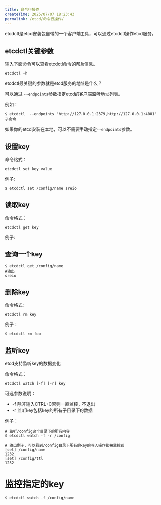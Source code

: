 ```yaml
---
title: 命令行操作
createTime: 2025/07/07 18:23:43
permalink: /etcd/命令行操作/
---
```

etcdctl是etcd安装包自带的一个客户端工具，可以通过etcdctl操作etcd服务。

## etcdctl关键参数
输入下面命令可以查看etcdctl命令的帮助信息。
```shell
etcdctl -h
```
etcdctl最关键的参数就是etcd服务的地址是什么？

可以通过 `--endpoints`参数指定etcd的客户端监听地址列表。

例如：
```shell
$ etcdctl  --endpoints "http://127.0.0.1:2379,http://127.0.0.1:4001" 子命令
```

如果你的etcd安装在本地，可以不需要手动指定`--endpoints`参数。

## 设置key
命令格式：
```shell
etcdctl set key value
```
例子:
```shell
$ etcdctl set /config/name sreio
```

## 读取key
命令格式：
```shell
etcdctl get key 
```
例子:

## 查询一个key
```shell
$ etcdctl get /config/name
#输出
sreio
```

## 删除key
命令格式:

```shell
etcdctl rm key
```

例子：
```shell
$ etcdctl rm foo
```

## 监听key
etcd支持监听key的数据变化

命令格式：
```shell
etcdctl watch [-f] [-r] key

```
可选参数说明：

- -f 除非输入CTRL+C否则一直监控，不退出
- -r 监听key包括key的所有子目录下的数据

例子：
```shell
# 监听/config这个目录下的所有内容
$ etcdctl watch -f -r /config

# 输出例子，可以看到/config目录下所有的key的写入操作都被监控到
[set] /config/name
1232
[set] /config/ttl
1232
```

# 监控指定的key
```shell
$ etcdctl watch -f /config/name
```